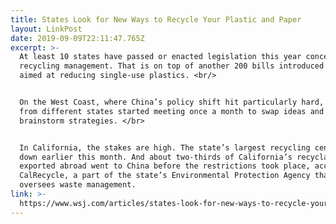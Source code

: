 ```yaml
---
title: States Look for New Ways to Recycle Your Plastic and Paper
layout: LinkPost
date: 2019-09-09T22:11:47.765Z
excerpt: >-
  At least 10 states have passed or enacted legislation this year concerning
  recycling management. That is on top of another 200 bills introduced this year
  aimed at reducing single-use plastics. <br/>


  On the West Coast, where China’s policy shift hit particularly hard, officials
  from different states started meeting once a month to swap ideas and
  brainstorm strategies. </br>


  In California, the stakes are high. The state’s largest recycling center shut
  down earlier this month. And about two-thirds of California’s recyclables
  exported abroad went to China before the restrictions took place, according to
  CalRecycle, a part of the state’s Environmental Protection Agency that
  oversees waste management.
link: >-
  https://www.wsj.com/articles/states-look-for-new-ways-to-recycle-your-plastic-and-paper-11567935001
---
```


